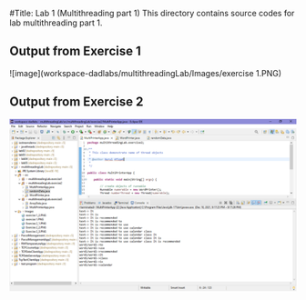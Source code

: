 #Title: Lab 1 (Multithreading part 1)
This directory contains source codes for lab multithreading part 1.

## Output from Exercise 1
![image](workspace-dadlabs/multithreadingLab/Images/exercise 1.PNG)

## Output from Exercise 2
![image](workspace-dadlabs/multithreadingLab/Images/multithreading1_execise2_2.PNG)
